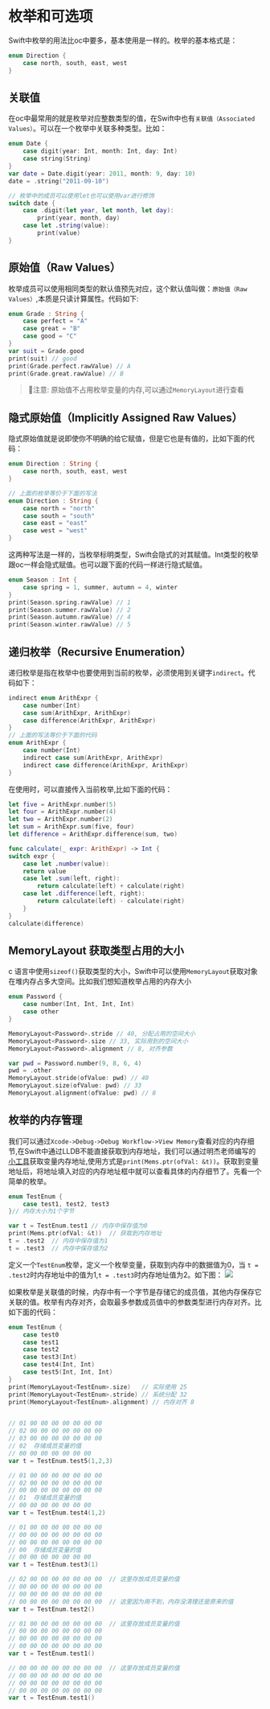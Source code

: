 # 枚举和可选项
Swift中枚举的用法比oc中要多，基本使用是一样的。枚举的基本格式是：
```swift
enum Direction {
    case north, south, east, west
}
```

## 关联值
在oc中最常用的就是枚举对应整数类型的值，在Swift中也有`关联值（Associated Values）`。可以在一个枚举中关联多种类型。比如：
```swift
enum Date {
    case digit(year: Int, month: Int, day: Int)
    case string(String)
}
var date = Date.digit(year: 2011, month: 9, day: 10)
date = .string("2011-09-10")

// 枚举中的成员可以使用let也可以使用var进行修饰
switch date {
    case .digit(let year, let month, let day):
        print(year, month, day)
    case let .string(value):
        print(value)
}
```
## 原始值（Raw Values）
枚举成员可以使用相同类型的默认值预先对应，这个默认值叫做：`原始值（Raw Values）`,本质是只读计算属性。代码如下:
```swift
enum Grade : String {
    case perfect = "A"
    case great = "B"
    case good = "C"
}
var suit = Grade.good
print(suit) // good
print(Grade.perfect.rawValue) // A
print(Grade.great.rawValue) // B
```
>📢注意: 原始值不占用枚举变量的内存,可以通过`MemoryLayout`进行查看

## 隐式原始值（Implicitly Assigned Raw Values）
隐式原始值就是说即使你不明确的给它赋值，但是它也是有值的，比如下面的代码：
```swift
enum Direction : String {
    case north, south, east, west
}

// 上面的枚举等价于下面的写法
enum Direction : String {
    case north = "north"
    case south = "south"
    case east = "east"
    case west = "west"
}
```
这两种写法是一样的，当枚举标明类型，Swift会隐式的对其赋值。Int类型的枚举跟oc一样会隐式赋值。也可以跟下面的代码一样进行隐式赋值。
```swift
enum Season : Int {
    case spring = 1, summer, autumn = 4, winter
}
print(Season.spring.rawValue) // 1
print(Season.summer.rawValue) // 2
print(Season.autumn.rawValue) // 4
print(Season.winter.rawValue) // 5
```
## 递归枚举（Recursive Enumeration）
递归枚举是指在枚举中也要使用到当前的枚举，必须使用到关键字`indirect`。代码如下：
```swift
indirect enum ArithExpr {
    case number(Int)
    case sum(ArithExpr, ArithExpr)
    case difference(ArithExpr, ArithExpr)
}
// 上面的写法等价于下面的代码
enum ArithExpr {
    case number(Int)
    indirect case sum(ArithExpr, ArithExpr)
    indirect case difference(ArithExpr, ArithExpr)
}
```
在使用时，可以直接传入当前枚举,比如下面的代码：
```swift
let five = ArithExpr.number(5)
let four = ArithExpr.number(4)
let two = ArithExpr.number(2)
let sum = ArithExpr.sum(five, four)
let difference = ArithExpr.difference(sum, two)

func calculate(_ expr: ArithExpr) -> Int {
switch expr {
    case let .number(value):
    return value
    case let .sum(left, right):
        return calculate(left) + calculate(right)
    case let .difference(left, right):
        return calculate(left) - calculate(right)
    }
}
calculate(difference)
```

## MemoryLayout 获取类型占用的大小
c 语言中使用`sizeof()`获取类型的大小，Swift中可以使用`MemoryLayout`获取对象在堆内存占多大空间。比如我们想知道枚举占用的内存大小
```swift
enum Password {
    case number(Int, Int, Int, Int)
    case other
}

MemoryLayout<Password>.stride // 40, 分配占用的空间大小
MemoryLayout<Password>.size // 33, 实际用到的空间大小
MemoryLayout<Password>.alignment // 8, 对齐参数

var pwd = Password.number(9, 8, 6, 4)
pwd = .other
MemoryLayout.stride(ofValue: pwd) // 40
MemoryLayout.size(ofValue: pwd) // 33
MemoryLayout.alignment(ofValue: pwd) // 8
```

## 枚举的内存管理
我们可以通过`Xcode->Debug->Debug Workflow->View Memory`查看对应的内存细节,在Swift中通过LLDB不能直接获取到内存地址，我们可以通过明杰老师编写的[小工具](https://github.com/CoderMJLee/Mems)获取变量内存地址,使用方式是`print(Mems.ptr(ofVal: &t))`。获取到变量地址后，将地址填入对应的内存地址框中就可以查看具体的内存细节了。先看一个简单的枚举。
```swift
enum TestEnum {
    case test1, test2, test3
}// 内存大小为1个字节

var t = TestEnum.test1 // 内存中保存值为0
print(Mems.ptr(ofVal: &t))  // 获取到内存地址
t = .test2  // 内存中保存值为1
t = .test3  // 内存中保存值为2
```
定义一个`TestEnum`枚举，定义一个枚举变量，获取到内存中的数据值为0，当 `t = .test2`时内存地址中的值为1,`t = .test3`时内存地址值为2。如下图：
![](./imgs/swift/ios_swift_16.png)

如果枚举是关联值的时候，内存中有一个字节是存储它的成员值，其他内存保存它关联的值。枚举有内存对齐，会取最多参数成员值中的参数类型进行内存对齐。比如下面的代码：
```swift
enum TestEnum {
    case test0
    case test1
    case test2
    case test3(Int)
    case test4(Int, Int)
    case test5(Int, Int, Int)
}
print(MemoryLayout<TestEnum>.size)   // 实际使用 25
print(MemoryLayout<TestEnum>.stride) // 系统分配 32
print(MemoryLayout<TestEnum>.alignment) // 内存对齐 8


// 01 00 00 00 00 00 00 00
// 02 00 00 00 00 00 00 00
// 03 00 00 00 00 00 00 00
// 02  存储成员变量的值
// 00 00 00 00 00 00 00
var t = TestEnum.test5(1,2,3)

// 01 00 00 00 00 00 00 00
// 02 00 00 00 00 00 00 00
// 00 00 00 00 00 00 00 00
// 01  存储成员变量的值
// 00 00 00 00 00 00 00
var t = TestEnum.test4(1,2)

// 01 00 00 00 00 00 00 00
// 00 00 00 00 00 00 00 00
// 00 00 00 00 00 00 00 00
// 00  存储成员变量的值
// 00 00 00 00 00 00 00
var t = TestEnum.test3(1)

// 02 00 00 00 00 00 00 00  // 这里存放成员变量的值
// 00 00 00 00 00 00 00 00
// 00 00 00 00 00 00 00 00
// 00 00 00 00 00 00 00 00  // 这里因为用不到，内存没清理还是原来的值
var t = TestEnum.test2()

// 01 00 00 00 00 00 00 00  // 这里存放成员变量的值
// 00 00 00 00 00 00 00 00
// 00 00 00 00 00 00 00 00
// 00 00 00 00 00 00 00 00  
var t = TestEnum.test1()

// 00 00 00 00 00 00 00 00  // 这里存放成员变量的值
// 00 00 00 00 00 00 00 00
// 00 00 00 00 00 00 00 00
// 00 00 00 00 00 00 00 00  
var t = TestEnum.test1()
```


